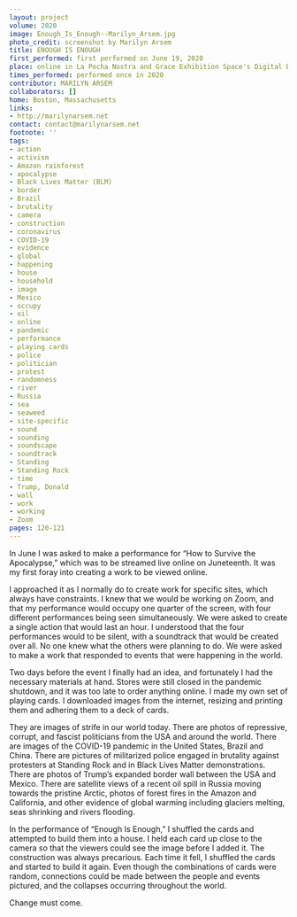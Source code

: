 ```yaml
---
layout: project
volume: 2020
image: Enough_Is_Enough--Marilyn_Arsem.jpg
photo_credit: screenshot by Marilyn Arsem
title: ENOUGH IS ENOUGH
first_performed: first performed on June 19, 2020
place: online in La Pocha Nostra and Grace Exhibition Space's Digital Broadcast
times_performed: performed once in 2020
contributor: MARILYN ARSEM
collaborators: []
home: Boston, Massachusetts
links:
- http://marilynarsem.net
contact: contact@marilynarsem.net
footnote: ''
tags:
- action
- activism
- Amazon rainforest
- apocalypse
- Black Lives Matter (BLM)
- border
- Brazil
- brutality
- camera
- construction
- coronavirus
- COVID-19
- evidence
- global
- happening
- house
- household
- image
- Mexico
- occupy
- oil
- online
- pandemic
- performance
- playing cards
- police
- politician
- protest
- randomness
- river
- Russia
- sea
- seaweed
- site-specific
- sound
- sounding
- soundscape
- soundtrack
- Standing
- Standing Rock
- time
- Trump, Donald
- wall
- work
- working
- Zoom
pages: 120-121
---
```


In June I was asked to make a performance for “How to Survive the Apocalypse,” which was to be streamed live online on Juneteenth.  It was my first foray into creating a work to be viewed online.

I approached it as I normally do to create work for specific sites, which always have constraints.  I knew that we would be working on Zoom, and that my performance would occupy one quarter of the screen, with four different performances being seen simultaneously.  We were asked to create a single action that would last an hour.  I understood that the four performances would to be silent, with a soundtrack that would be created over all.  No one knew what the others were planning to do.  We were asked to make a work that responded to events that were happening in the world.

Two days before the event I finally had an idea, and fortunately I had the necessary materials at hand.  Stores were still closed in the pandemic shutdown, and it was too late to order anything online.  I made my own set of playing cards.  I downloaded images from the internet, resizing and printing them and adhering them to a deck of cards.  

They are images of strife in our world today.  There are photos of repressive, corrupt, and fascist politicians from the USA and around the world.  There are images of the COVID-19 pandemic in the United States, Brazil and China.  There are pictures of militarized police engaged in brutality against protesters at Standing Rock and in Black Lives Matter demonstrations. There are photos of Trump’s expanded border wall between the USA and Mexico. There are satellite views of a recent oil spill in Russia moving towards the pristine Arctic, photos of forest fires in the Amazon and California, and other evidence of global warming including glaciers melting, seas shrinking and rivers flooding.

In the performance of “Enough Is Enough,” I shuffled the cards and attempted to build them into a house.  I held each card up close to the camera so that the viewers could see the image before I added it.  The construction was always precarious.  Each time it fell, I shuffled the cards and started to build it again.  Even though the combinations of cards were random, connections could be made between the people and events pictured, and the collapses occurring throughout the world.  

Change must come.